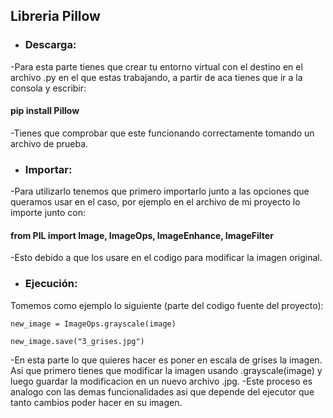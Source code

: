 ## Libreria Pillow

- ### Descarga:
-Para esta parte tienes que crear tu entorno virtual con el destino en el archivo .py en el que estas trabajando, a partir de aca tienes que ir a la consola y escribir:
#### pip install Pillow
-Tienes que comprobar que este funcionando correctamente tomando un archivo de prueba.


- ### Importar: 
-Para utilizarlo tenemos que primero importarlo junto a las opciones que queramos usar en el caso, por ejemplo en el archivo de mi proyecto lo importe junto con:
#### from PIL import Image, ImageOps, ImageEnhance, ImageFilter
-Esto debido a que los usare en el codigo para modificar la imagen original.

- ### Ejecución:
Tomemos como ejemplo lo siguiente (parte del codigo fuente del proyecto):


    
    new_image = ImageOps.grayscale(image)

    new_image.save("3_grises.jpg")


-En esta parte lo que quieres hacer es poner en escala de grises la imagen. Asi que primero tienes que modificar la imagen usando .grayscale(image) y luego guardar la modificacion en un nuevo archivo .jpg.
-Este proceso es analogo con las demas funcionalidades asi que depende del ejecutor que tanto cambios poder hacer en su imagen.
